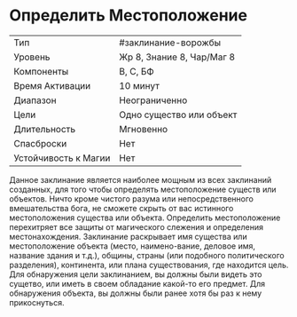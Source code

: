 # Определить Местоположение

|                      |                           |
| -------------------- | ------------------------- |
| Тип                  | #заклинание-ворожбы       | 
| Уровень              | Жр 8, Знание 8, Чар/Маг 8 |
| Компоненты           | В, С, БФ                  |
| Время Активации      | 10 минут                  |
| Диапазон             | Неограниченно             |
| Цели                 | Одно существо или объект  |
| Длительность         | Мгновенно                 |
| Спасброски           | Нет                       |
| Устойчивость к Магии | Нет                       |

Данное заклинание является наиболее мощным из всех заклинаний созданных, для того чтобы определять местоположение существ или объектов. Ничто кроме чистого разума или непосредственного вмешательства бога, не сможете скрыть от вас истинного местоположения существа или объекта. Определить местоположение перехитряет все защиты от магического слежения и определения местонахождения. Заклинание раскрывает имя существа или местоположение объекта (место, наимено-вание, деловое имя, название здания и т.д.), общины, страны (или подобного политического разделения), континента, или плана существования, где находится цель. Для обнаружения цели заклинанием, вы должны были видеть это сущетво, или иметь в своем обладание какой-то его предмет. Для обнаружения объекта, вы должны были ранее хотя бы раз к нему прикоснуться.